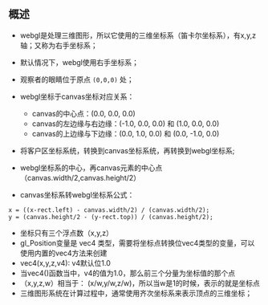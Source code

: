 ## 概述

* webgl是处理三维图形，所以它使用的三维坐标系（笛卡尔坐标系），有x,y,z轴；又称为右手坐标系；
* 默认情况下，webgl使用右手坐标系；

* 观察者的眼睛位于原点 `(0,0,0)` 处；
* webgl坐标于canvas坐标对应关系：
  + canvas的中心点：(0.0, 0.0, 0.0)
  + canvas的左边缘与右边缘：(-1.0, 0.0, 0.0) 和 (1.0, 0.0, 0.0)
  + canvas的上边缘与下边缘：(0.0, 1.0, 0.0) 和 (0.0, -1.0, 0.0)
* 将客户区坐标系统，转换到canvas坐标系统，再转换到webgl坐标系;
* webgl坐标系的中心，再canvas元素的中心点（canvas.width/2,canvas.height/2）
* canvas坐标系转webgl坐标系公式：

``` 
x = ((x-rect.left) - canvas.width/2) / (canvas.width/2);
y = (canvas.height/2 - (y-rect.top)) / (canvas.height/2);
```

* 坐标只有三个浮点数（x,y,z）
* gl_Position变量是 vec4 类型，需要将坐标点转换位vec4类型的变量，可以使用内置的vec4方法来创建
* vec4(x,y,z,v4): v4默认位1.0
* 当vec4()函数当中，v4的值为1.0，那么前三个分量为坐标值的那个点
* （x,y,z,w）相当于： (x/w,y/w,z/w)，所以当w是1的时候，表示的就是坐标点
* 三维图形系统在计算过程中，通常使用齐次坐标系来表示顶点的三维坐标；
 